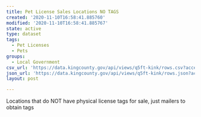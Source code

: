 ```yaml
---
title: Pet License Sales Locations NO TAGS
created: '2020-11-10T16:58:41.885760'
modified: '2020-11-10T16:58:41.885767'
state: active
type: dataset
tags:
  - Pet Licenses
  - Pets
groups:
  - Local Government
csv_url: 'https://data.kingcounty.gov/api/views/q5ft-kink/rows.csv?accessType=DOWNLOAD'
json_url: 'https://data.kingcounty.gov/api/views/q5ft-kink/rows.json?accessType=DOWNLOAD'
layout: post

---
```

Locations that do NOT have physical license tags for sale, just mailers to obtain tags
